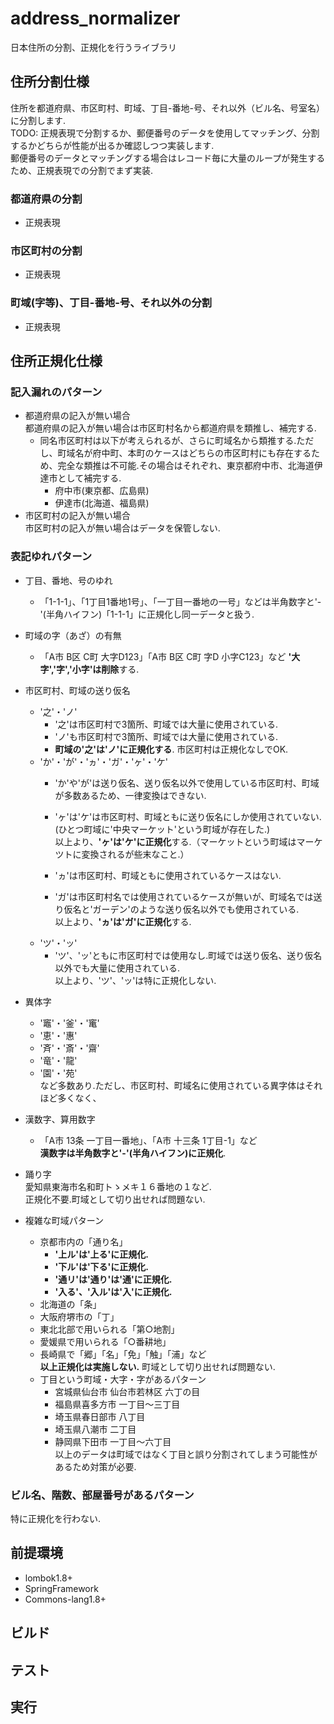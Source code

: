 # address_normalizer
日本住所の分割、正規化を行うライブラリ

## 住所分割仕様
住所を都道府県、市区町村、町域、丁目-番地-号、それ以外（ビル名、号室名）に分割します.  
TODO: 正規表現で分割するか、郵便番号のデータを使用してマッチング、分割するかどちらが性能が出るか確認しつつ実装します.  
郵便番号のデータとマッチングする場合はレコード毎に大量のループが発生するため、正規表現での分割でまず実装.

### 都道府県の分割
+ 正規表現

### 市区町村の分割
+ 正規表現

### 町域(字等)、丁目-番地-号、それ以外の分割
+ 正規表現


## 住所正規化仕様
### 記入漏れのパターン
  + 都道府県の記入が無い場合  
  都道府県の記入が無い場合は市区町村名から都道府県を類推し、補完する.
    + 同名市区町村は以下が考えられるが、さらに町域名から類推する.ただし、町域名が府中町、本町のケースはどちらの市区町村にも存在するため、完全な類推は不可能.その場合はそれぞれ、東京都府中市、北海道伊達市として補完する.
      + 府中市(東京都、広島県)
      + 伊達市(北海道、福島県)
  + 市区町村の記入が無い場合  
  市区町村の記入が無い場合はデータを保管しない. 

### 表記ゆれパターン
  + 丁目、番地、号のゆれ
    + 「1-1-1」、「1丁目1番地1号」、「一丁目一番地の一号」などは半角数字と'-'(半角ハイフン)「1-1-1」に正規化し同一データと扱う.
  + 町域の字（あざ）の有無
    + 「A市 B区 C町 大字D123」「A市 B区 C町 字D 小字C123」など **'大字','字','小字'は削除**する.
  + 市区町村、町域の送り仮名
    + '之'・'ノ'
      + '之'は市区町村で3箇所、町域では大量に使用されている.
      + 'ノ'も市区町村で3箇所、町域では大量に使用されている.
      + **町域の'之'は'ノ'に正規化する**. 市区町村は正規化なしでOK.
    + 'か'・'が'・'ヵ'・'ガ'・'ヶ'・'ケ'  
      + 'か'や'が'は送り仮名、送り仮名以外で使用している市区町村、町域が多数あるため、一律変換はできない.
      + 'ヶ'は'ケ'は市区町村、町域ともに送り仮名にしか使用されていない.(ひとつ町域に'中央マーケット'という町域が存在した.)  
      以上より、**'ヶ'は'ケ'に正規化**する.（マーケットという町域はマーケツトに変換されるが些末なこと.）

      + 'ヵ'は市区町村、町域ともに使用されているケースはない.
      + 'ガ'は市区町村名では使用されているケースが無いが、町域名では送り仮名と'ガーデン'のような送り仮名以外でも使用されている.  
      以上より、**'ヵ'は'ガ'に正規化**する.
    + 'ツ'・'ッ'
      + 'ツ'、'ッ'ともに市区町村では使用なし.町域では送り仮名、送り仮名以外でも大量に使用されている.  
      以上より、'ツ'、'ッ'は特に正規化しない.
  + 異体字
    + '竈'・'釜'・'竃'
    + '恵'・'惠'
    + '斉'・'斎'・'齋'
    + '竜'・'龍'
    + '園'・'苑'  
    など多数あり.ただし、市区町村、町域名に使用されている異字体はそれほど多くなく、

  + 漢数字、算用数字
    + 「A市 13条 一丁目一番地」、「A市 十三条 1丁目-1」など  
    **漢数字は半角数字と'-'(半角ハイフン)に正規化**.

  + 踊り字  
  愛知県東海市名和町トゝメキ１６番地の１など.  
  正規化不要.町域として切り出せれば問題ない.
+ 複雑な町域パターン
  + 京都市内の「通り名」
    + **'上ル'は'上る'に正規化.**
    + **'下ル'は'下る'に正規化.**
    + **'通リ'は'通り'は'通'に正規化.**
    + **'入る'、'入ル'は'入'に正規化.**
  + 北海道の「条」
  + 大阪府堺市の「丁」
  + 東北北部で用いられる「第○地割」
  + 愛媛県で用いられる「○番耕地」
  + 長崎県で「郷」「名」「免」「触」「浦」など  
  **以上正規化は実施しない.** 町域として切り出せれば問題ない.
  + 丁目という町域・大字・字があるパターン
    + 宮城県仙台市 仙台市若林区 六丁の目
    + 福島県喜多方市 一丁目～三丁目
    + 埼玉県春日部市 八丁目
    + 埼玉県八潮市 二丁目
    + 静岡県下田市 一丁目～六丁目  
    以上のデータは町域ではなく丁目と誤り分割されてしまう可能性があるため対策が必要.

### ビル名、階数、部屋番号があるパターン  
特に正規化を行わない.

## 前提環境
  + lombok1.8+
  + SpringFramework 
  + Commons-lang1.8+

## ビルド

## テスト

## 実行


